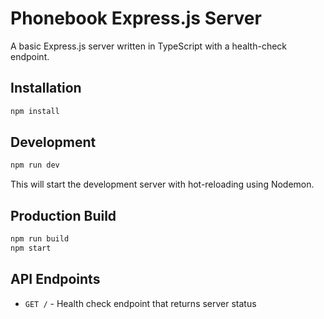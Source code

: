 # Phonebook Express.js Server

A basic Express.js server written in TypeScript with a health-check endpoint.

## Installation

```bash
npm install
```

## Development

```bash
npm run dev
```

This will start the development server with hot-reloading using Nodemon.

## Production Build

```bash
npm run build
npm start
```

## API Endpoints

- `GET /` - Health check endpoint that returns server status
